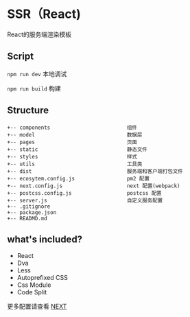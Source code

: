 # SSR（React)
React的服务端渲染模板

## Script
`npm run dev` 本地调试

`npm run build` 构建 

## Structure
```
+-- components                         组件
+-- model                              数据层
+-- pages                              页面
+-- static                             静态文件
+-- styles                             样式
+-- utils                              工具类
+-- dist                               服务端和客户端打包文件
+-- ecosytem.config.js                 pm2 配置
+-- next.config.js                     next 配置(webpack)
+-- postcss.config.js                  postcss 配置
+-- server.js                          自定义服务配置
+-- .gitignore
+-- package.json
+-- READMD.md
```

## what's included?
* React
* Dva
* Less
* Autoprefixed CSS
* Css Module
* Code Split


更多配置请查看 [NEXT](http://nextjs.frontendx.cn/)
